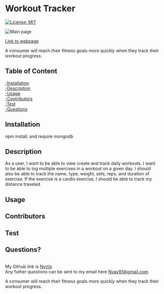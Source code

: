 # Workout Tracker  
  [![License: MIT](https://img.shields.io/badge/License-MIT-yellow.svg)](https://opensource.org/licenses/MIT)
  
  
  
  
  
  


  ![Main page](./assets/img/none.png)


  [Link to webpage](https://arcane-earth-55630.herokuapp.com/)
  
  A consumer will reach their fitness goals more quickly when they track their workout progress.  
    
  ## Table of Content
  [-Installation](#Installation)  
  [-Description](#Description)    
  [-Usage](#Usage)  
  [-Contributors](#Contributors)  
  [-Test](#Test)  
  [-Questions](#Questions)  
  
  
  ## Installation  
  npm install, and require mongodb

  ## Description  
  As a user, I want to be able to view create and track daily workouts. I want to be able to log multiple exercises in a workout on a given day. I should also be able to track the name, type, weight, sets, reps, and duration of exercise. If the exercise is a cardio exercise, I should be able to track my distance traveled.

  ## Usage  
  
  
  ## Contributors  
  
  
  ## Test  
  
  
  ## Questions?  
  
  <br/> My Github link is [Nvrtis](https://github.com/Nvrtis)
  <br/> Any futher questions can be sent to my email here  <Nvav91@gmail.com>

  
 
  
  

A consumer will reach their fitness goals more quickly when they track their workout progress.

